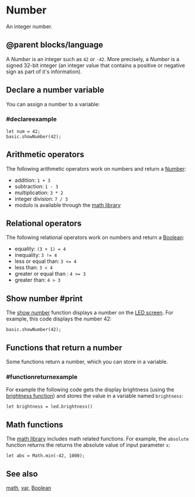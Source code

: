 # Number

An integer number.

## @parent blocks/language

A *Number* is an integer such as `42` or `-42`. More precisely, a *Number* is a signed 32-bit integer (an integer value that contains a positive or negative sign as part of it's information).

## Declare a number variable

You can assign a number to a variable:

###  #declareexample

```block
let num = 42;
basic.showNumber(42);
```

## Arithmetic operators

The following arithmetic operators work on numbers and return a [Number](/types/number):

*  addition: `1 + 3`
* subtraction: `1 - 3 `
* multiplication: `3 * 2`
* integer division: `7 / 3`
* modulo is available through the [math library](/blocks/math)

## Relational operators

The following relational operators work on numbers and return a [Boolean](/blocks/logic/boolean):

* equality: `(3 + 1) = 4`
* inequality: `3 != 4`
* less or equal than: `3 <= 4`
* less than: `3 < 4`
* greater or equal than : `4 >= 3`
* greater than: `4 > 3`

## Show number #print

The [show number](/reference/basic/show-number) function displays a number on the [LED screen](/device/screen). 
For example, this code displays the number 42:

```block
basic.showNumber(42);
```

## Functions that return a number

Some functions return a number, which you can store in a variable. 

###  #functionreturnexample

For example the following code gets the display brightness 
(using the [brightness function](/reference/led/brightness)) and stores the value in a variable named `brightness`:

```block
let brightness = led.brightness()
```

## Math functions

The [math library](/blocks/math) includes math related functions. 
For example, the `absolute` function returns the returns the absolute value of input parameter `x`:

```block
let abs = Math.min(-42, 1000);
```

## See also

[math](/blocks/math), [var](/blocks/variables/var), [Boolean](/blocks/logic/boolean)

